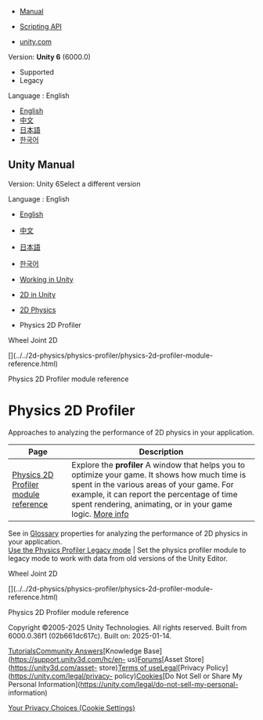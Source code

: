 [](https://docs.unity3d.com)

  * [Manual](../Manual/index.html)
  * [Scripting API](../ScriptReference/index.html)

  * [unity.com](https://unity.com/)

Version: **Unity 6** (6000.0)

  * Supported
  * Legacy

Language : English

  * [English](/Manual/2d-physics/physics-profiler/physics-2d-profiler-landing.html)
  * [中文](/cn/current/Manual/2d-physics/physics-profiler/physics-2d-profiler-landing.html)
  * [日本語](/ja/current/Manual/2d-physics/physics-profiler/physics-2d-profiler-landing.html)
  * [한국어](/kr/current/Manual/2d-physics/physics-profiler/physics-2d-profiler-landing.html)

[](https://docs.unity3d.com)

## Unity Manual

Version: Unity 6Select a different version

Language : English

  * [English](/Manual/2d-physics/physics-profiler/physics-2d-profiler-landing.html)
  * [中文](/cn/current/Manual/2d-physics/physics-profiler/physics-2d-profiler-landing.html)
  * [日本語](/ja/current/Manual/2d-physics/physics-profiler/physics-2d-profiler-landing.html)
  * [한국어](/kr/current/Manual/2d-physics/physics-profiler/physics-2d-profiler-landing.html)

  * [Working in Unity](../../working-in-unity.html)
  * [2D in Unity](../../Unity2D.html)
  * [2D Physics](../../2d-physics/2d-physics.html)
  * Physics 2D Profiler

[](../../2d-physics/joints/wheel-joint-2d-reference.html)

Wheel Joint 2D

[](../../2d-physics/physics-profiler/physics-2d-profiler-module-
reference.html)

Physics 2D Profiler module reference

# Physics 2D Profiler

Approaches to analyzing the performance of 2D physics in your application.

**Page** | **Description**  
---|---  
[Physics 2D Profiler module reference](physics-2d-profiler-module-reference.html) | Explore the **profiler** A window that helps you to optimize your game. It shows how much time is spent in the various areas of your game. For example, it can report the percentage of time spent rendering, animating, or in your game logic. [More info](../../Profiler.html)  
See in [Glossary](../../Glossary.html#Profiler) properties for analyzing the
performance of 2D physics in your application.  
[Use the Physics Profiler Legacy mode](use-physics-profiler-legacy-mode.html) | Set the physics profiler module to legacy mode to work with data from old versions of the Unity Editor.  
  
[](../../2d-physics/joints/wheel-joint-2d-reference.html)

Wheel Joint 2D

[](../../2d-physics/physics-profiler/physics-2d-profiler-module-
reference.html)

Physics 2D Profiler module reference

Copyright ©2005-2025 Unity Technologies. All rights reserved. Built from
6000.0.36f1 (02b661dc617c). Built on: 2025-01-14.

[Tutorials](https://learn.unity.com/)[Community
Answers](https://answers.unity3d.com)[Knowledge
Base](https://support.unity3d.com/hc/en-
us)[Forums](https://forum.unity3d.com)[Asset Store](https://unity3d.com/asset-
store)[Terms of
use](https://docs.unity3d.com/Manual/TermsOfUse.html)[Legal](https://unity.com/legal)[Privacy
Policy](https://unity.com/legal/privacy-
policy)[Cookies](https://unity.com/legal/cookie-policy)[Do Not Sell or Share
My Personal Information](https://unity.com/legal/do-not-sell-my-personal-
information)

[Your Privacy Choices (Cookie Settings)](javascript:void\(0\);)

